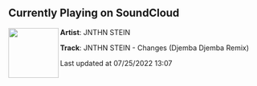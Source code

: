 ## Currently Playing on SoundCloud

[<img align="left" width="100" src="https://i1.sndcdn.com/artworks-000212041711-pyq72k-t500x500.jpg">](https://soundcloud.com/jnthnstein/changes-djemba-remix)

**Artist**: JNTHN STEIN 

**Track**: JNTHN STEIN - Changes (Djemba Djemba Remix)

Last updated at 07/25/2022 13:07
